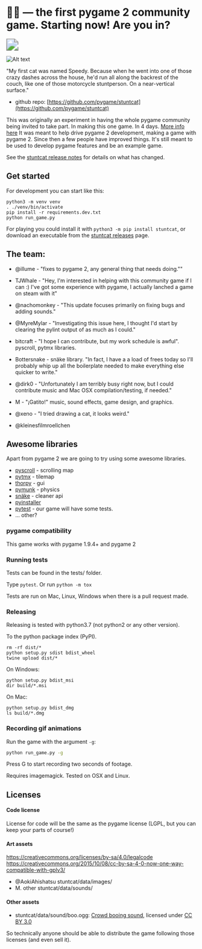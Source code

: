 

# 🐱‍🏍 — the first pygame 2 community game. Starting now! Are you in?

<img src="docs/stuntcat.svg" style="zoom:200%;" />


![Alt text](docs/gameplay.gif?raw=true "Stuntcat")

"My first cat was named Speedy. Because when he went into one of those crazy dashes across the house, he'd run all along the backrest of the couch, like one of those motorcycle stuntperson.
On a near-vertical surface."

* github repo: [https://github.com/pygame/stuntcat](https://github.com/pygame/stuntcat)

This was originally an experiment in having the whole pygame community being invited to take part. In making this one game. In 4 days. [More info here](https://renesd.blogspot.com/2018/11/first-pygame-2-community-game-starting.html) It was meant to help drive pygame 2 development, making a game with pygame 2. Since then a few people have improved things. It's still meant to be used to develop pygame features and be an example game.

See the [stuntcat release notes](https://github.com/pygame/stuntcat/releases) for details on what has changed.


## Get started

For development you can start like this:

```
python3 -m venv venv
. ./venv/bin/activate
pip install -r requirements.dev.txt
python run_game.py
```

For playing you could install it with `python3 -m pip install stuntcat`, or download an executable from the [stuntcat releases](https://github.com/pygame/stuntcat/releases) page.



## The team:

* @illume - "fixes to pygame 2, any general thing that needs doing.""

* TJWhale - "Hey, I'm interested in helping with this community game if I can :) I've got some experience with pygame, I actually lanched a game on steam with it"

* @nachomonkey - "This update focuses primarily on fixing bugs and adding sounds."

* @MyreMylar - "Investigating this issue here, I thought I'd start by clearing the pylint output of as much as I could."

* bitcraft - "I hope I can contribute, but my work schedule is awful". pyscroll, pytmx libraries.

* Bottersnake - snäke library. "In fact, I have a a load of frees today so I'll probably whip up all the boilerplate needed to make everything else quicker to write."

* @dirk0 - "Unfortunately I am terribly busy right now, but I could contribute music and Mac OSX compilation/testing, if needed."

* M - "¡Gatito!" music, sound effects, game design, and graphics.

* @xeno - "I tried drawing a cat, it looks weird."

* @kleinesfilmroellchen




## Awesome libraries

Apart from pygame 2 we are going to try using some awesome libraries.

* [pyscroll](https://github.com/bitcraft/pyscroll) - scrolling map
* [pytmx](https://github.com/bitcraft/pytmx) - tilemap
* [thorpy](http://www.thorpy.org/) - gui
* [pymunk](http://www.pymunk.org/en/latest/) - physics
* [snäke](https://pypi.org/project/pygame.snake/) - cleaner api
* [pyinstaller](https://www.pyinstaller.org/)
* [pytest](https://docs.pytest.org/en/latest/) - our game will have some tests.
* ... other?

### pygame compatibility

This game works with pygame 1.9.4+ and pygame 2


### Running tests

Tests can be found in the tests/ folder.

Type `pytest`.
Or run `python -m tox`

Tests are run on Mac, Linux, Windows when there is a pull request made.

### Releasing

Releasing is tested with python3.7 (not python2 or any other version).

To the python package index (PyPI).
```
rm -rf dist/*
python setup.py sdist bdist_wheel
twine upload dist/*
```

On Windows:
```
python setup.py bdist_msi
dir build/*.msi
```

On Mac:
```
python setup.py bdist_dmg
ls build/*.dmg
```

### Recording gif animations

Run the game with the argument `-g`:

```bash
python run_game.py -g
```

Press G to start recording two seconds of footage.

Requires imagemagick. Tested on OSX and Linux.


## Licenses

#### Code license

License for code will be the same as the pygame license (LGPL, but you can keep your parts of course!)


#### Art assets

https://creativecommons.org/licenses/by-sa/4.0/legalcode
https://creativecommons.org/2015/10/08/cc-by-sa-4-0-now-one-way-compatible-with-gplv3/

- @AokiAhishatsu stuntcat/data/images/
- M. other stuntcat/data/sounds/

#### Other assets

- stuntcat/data/sound/boo.ogg: [Crowd booing sound](https://freesound.org/people/tim.kahn/sounds/336997/), licensed under [CC BY 3.0](https://creativecommons.org/licenses/by/3.0/legalcode)

So technically anyone should be able to distribute the game following those licenses (and even sell it).
